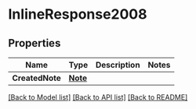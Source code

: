 # InlineResponse2008

## Properties

Name | Type | Description | Notes
------------ | ------------- | ------------- | -------------
**CreatedNote** | [**Note**](Note.md) |  | 

[[Back to Model list]](../README.md#documentation-for-models) [[Back to API list]](../README.md#documentation-for-api-endpoints) [[Back to README]](../README.md)


